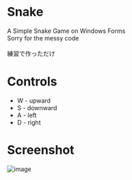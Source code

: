 # Snake
A Simple Snake Game on Windows Forms<br>
Sorry for the messy code<br><br>
練習で作っただけ

# Controls
* W - upward
* S - downward
* A - left
* D - right

# Screenshot
![image](https://user-images.githubusercontent.com/78198198/155272611-8ecbb4df-2a3b-4677-8f42-0100abde96d9.png)
